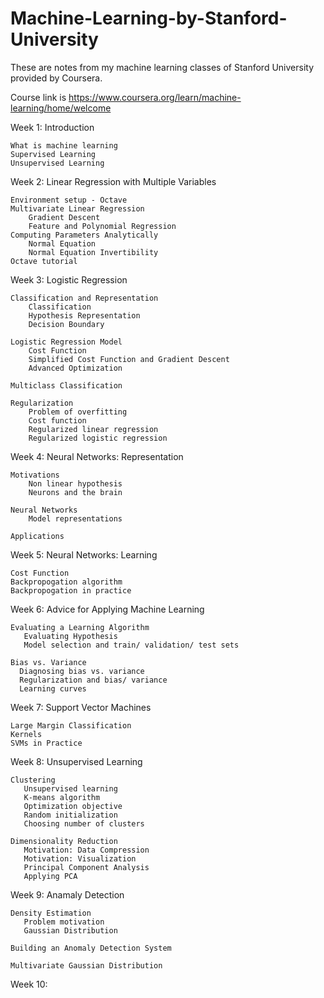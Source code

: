 # Machine-Learning-by-Stanford-University
These are notes from my machine learning classes of Stanford University provided by Coursera. 

Course link is https://www.coursera.org/learn/machine-learning/home/welcome

Week 1: Introduction

    What is machine learning
    Supervised Learning
    Unsupervised Learning
  

Week 2: Linear Regression with Multiple Variables

    Environment setup - Octave
    Multivariate Linear Regression
        Gradient Descent
        Feature and Polynomial Regression
    Computing Parameters Analytically
        Normal Equation
        Normal Equation Invertibility
    Octave tutorial
  
Week 3: Logistic Regression

    Classification and Representation
        Classification
        Hypothesis Representation
        Decision Boundary

    Logistic Regression Model
        Cost Function
        Simplified Cost Function and Gradient Descent
        Advanced Optimization

    Multiclass Classification

    Regularization
        Problem of overfitting
        Cost function
        Regularized linear regression
        Regularized logistic regression
    
Week 4: Neural Networks: Representation

    Motivations
        Non linear hypothesis
        Neurons and the brain

    Neural Networks
        Model representations

    Applications
   
Week 5: Neural Networks: Learning

    Cost Function
    Backpropogation algorithm
    Backpropogation in practice


Week 6: Advice for Applying Machine Learning

    Evaluating a Learning Algorithm
       Evaluating Hypothesis
       Model selection and train/ validation/ test sets

    Bias vs. Variance
      Diagnosing bias vs. variance
      Regularization and bias/ variance
      Learning curves

Week 7: Support Vector Machines

    Large Margin Classification
    Kernels
    SVMs in Practice
    
Week 8: Unsupervised Learning

    Clustering
       Unsupervised learning
       K-means algorithm
       Optimization objective
       Random initialization
       Choosing number of clusters

    Dimensionality Reduction
       Motivation: Data Compression
       Motivation: Visualization
       Principal Component Analysis
       Applying PCA

Week 9: Anamaly Detection

    Density Estimation
       Problem motivation
       Gaussian Distribution

    Building an Anomaly Detection System

    Multivariate Gaussian Distribution

Week 10: 

